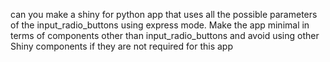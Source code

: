 can you make a shiny for python app that uses all the possible parameters of the input_radio_buttons using express mode.
Make the app minimal in terms of components other than input_radio_buttons and avoid using other Shiny components if they are not required for this app
